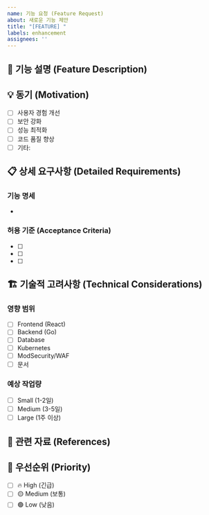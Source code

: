 ```yaml
---
name: 기능 요청 (Feature Request)
about: 새로운 기능 제안
title: "[FEATURE] "
labels: enhancement
assignees: ''
---
```


## 🎯 기능 설명 (Feature Description)
<!-- 구현하고 싶은 기능에 대해 명확하고 간결하게 설명해주세요 -->

## 💡 동기 (Motivation)
<!-- 왜 이 기능이 필요한지 설명해주세요 -->
- [ ] 사용자 경험 개선
- [ ] 보안 강화
- [ ] 성능 최적화
- [ ] 코드 품질 향상
- [ ] 기타: 

## 📋 상세 요구사항 (Detailed Requirements)
<!-- 기능의 구체적인 요구사항을 작성해주세요 -->

### 기능 명세
- 

### 허용 기준 (Acceptance Criteria)
- [ ] 
- [ ] 
- [ ] 

## 🏗️ 기술적 고려사항 (Technical Considerations)
### 영향 범위
- [ ] Frontend (React)
- [ ] Backend (Go)
- [ ] Database
- [ ] Kubernetes
- [ ] ModSecurity/WAF
- [ ] 문서

### 예상 작업량
- [ ] Small (1-2일)
- [ ] Medium (3-5일)  
- [ ] Large (1주 이상)

## 🔗 관련 자료 (References)
<!-- 관련 문서, 링크, 스크린샷 등을 첨부해주세요 -->

## 📌 우선순위 (Priority)
- [ ] 🔥 High (긴급)
- [ ] 🟡 Medium (보통)
- [ ] 🟢 Low (낮음)